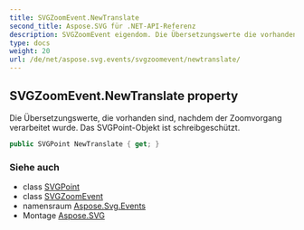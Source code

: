 ```yaml
---
title: SVGZoomEvent.NewTranslate
second_title: Aspose.SVG für .NET-API-Referenz
description: SVGZoomEvent eigendom. Die Übersetzungswerte die vorhanden sind nachdem der Zoomvorgang verarbeitet wurde. Das SVGPointObjekt ist schreibgeschützt.
type: docs
weight: 20
url: /de/net/aspose.svg.events/svgzoomevent/newtranslate/
---
```

## SVGZoomEvent.NewTranslate property

Die Übersetzungswerte, die vorhanden sind, nachdem der Zoomvorgang verarbeitet wurde. Das SVGPoint-Objekt ist schreibgeschützt.

```csharp
public SVGPoint NewTranslate { get; }
```

### Siehe auch

* class [SVGPoint](../../../aspose.svg.datatypes/svgpoint/)
* class [SVGZoomEvent](../)
* namensraum [Aspose.Svg.Events](../../svgzoomevent/)
* Montage [Aspose.SVG](../../../)


